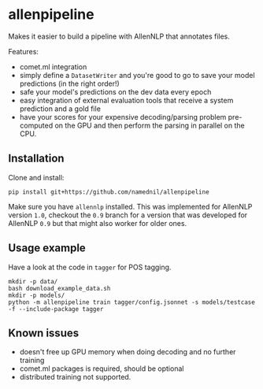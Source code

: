 # allenpipeline

Makes it easier to build a pipeline with AllenNLP that annotates files.

Features:
- comet.ml integration
- simply define a `DatasetWriter` and you're good to go to save your model predictions (in the right order!)
- safe your model's predictions on the dev data every epoch
- easy integration of external evaluation tools that receive a system prediction and a gold file
- have your scores for your expensive decoding/parsing problem pre-computed on the GPU and then perform the parsing in parallel on the CPU.

## Installation
Clone and install:
```
pip install git+https://github.com/namednil/allenpipeline
```
Make sure you have `allennlp` installed. This was implemented for AllenNLP version `1.0`, checkout the `0.9` branch for a version that was developed for AllenNLP `0.9` but that might also worker for older ones.

## Usage example
Have a look at the code in `tagger` for POS tagging. 

```
mkdir -p data/
bash download_example_data.sh
mkdir -p models/
python -m allenpipeline train tagger/config.jsonnet -s models/testcase -f --include-package tagger
```

## Known issues
 - doesn't free up GPU memory when doing decoding and no further training
 - comet.ml packages is required, should be optional
 - distributed training not supported.
  
